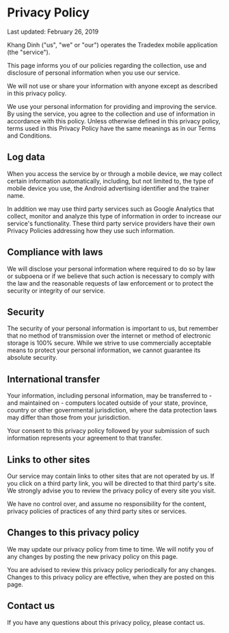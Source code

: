 # Privacy Policy

Last updated: February 26, 2019

Khang Dinh ("us", "we" or "our") operates the Tradedex mobile application (the "service").

This page informs you of our policies regarding the collection, use and disclosure of personal information when you use our service.

We will not use or share your information with anyone except as described in this privacy policy.

We use your personal information for providing and improving the service. By using the service, you agree to the collection and use of information in accordance with this policy. Unless otherwise defined in this privacy policy, terms used in this Privacy Policy have the same meanings as in our Terms and Conditions.


## Log data

When you access the service by or through a mobile device, we may collect certain information automatically, including, but not limited to, the type of mobile device you use, the Android advertising identifier and the trainer name. 

In addition we may use third party services such as Google Analytics that collect, monitor and analyze this type of information in order to increase our service's functionality. These third party service providers have their own Privacy Policies addressing how they use such information.


## Compliance with laws

We will disclose your personal information where required to do so by law or subpoena or if we believe that such action is necessary to comply with the law and the reasonable requests of law enforcement or to protect the security or integrity of our service.


## Security

The security of your personal information is important to us, but remember that no method of transmission over the internet or method of electronic storage is 100% secure. While we strive to use commercially acceptable means to protect your personal information, we cannot guarantee its absolute security.


## International transfer

Your information, including personal information, may be transferred to - and maintained on - computers located outside of your state, province, country or other governmental jurisdiction, where the data protection laws may differ than those from your jurisdiction.

Your consent to this privacy policy followed by your submission of such information represents your agreement to that transfer.


## Links to other sites

Our service may contain links to other sites that are not operated by us. If you click on a third party link, you will be directed to that third party's site. We strongly advise you to review the privacy policy of every site you visit.

We have no control over, and assume no responsibility for the content, privacy policies of practices of any third party sites or services.


## Changes to this privacy policy

We may update our privacy policy from time to time. We will notify you of any changes by posting the new privacy policy on this page.

You are advised to review this privacy policy periodically for any changes. Changes to this privacy policy are effective, when they are posted on this page.


## Contact us

If you have any questions about this privacy policy, please contact us.

